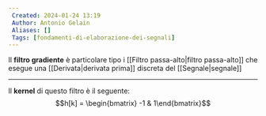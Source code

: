 ```yaml
---
 Created: 2024-01-24 13:19
 Author: Antonio Gelain
 Aliases: []
 Tags: [fondamenti-di-elaborazione-dei-segnali]
---
```


Il **filtro gradiente** è particolare tipo i [[Filtro passa-alto|filtro passa-alto]] che esegue una [[Derivata|derivata prima]] discreta del [[Segnale|segnale]]

---

Il **kernel** di questo filtro è il seguente:
$$h[k] = \begin{bmatrix} -1 & 1\end{bmatrix}$$

